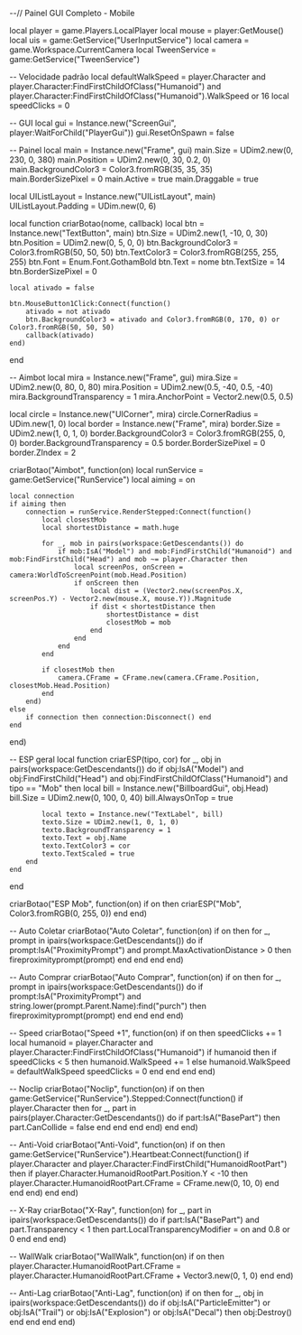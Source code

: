 --// Painel GUI Completo - Mobile

local player = game.Players.LocalPlayer
local mouse = player:GetMouse()
local uis = game:GetService("UserInputService")
local camera = game.Workspace.CurrentCamera
local TweenService = game:GetService("TweenService")

-- Velocidade padrão
local defaultWalkSpeed = player.Character and player.Character:FindFirstChildOfClass("Humanoid") and player.Character:FindFirstChildOfClass("Humanoid").WalkSpeed or 16
local speedClicks = 0

-- GUI
local gui = Instance.new("ScreenGui", player:WaitForChild("PlayerGui"))
gui.ResetOnSpawn = false

-- Painel
local main = Instance.new("Frame", gui)
main.Size = UDim2.new(0, 230, 0, 380)
main.Position = UDim2.new(0, 30, 0.2, 0)
main.BackgroundColor3 = Color3.fromRGB(35, 35, 35)
main.BorderSizePixel = 0
main.Active = true
main.Draggable = true

local UIListLayout = Instance.new("UIListLayout", main)
UIListLayout.Padding = UDim.new(0, 6)

local function criarBotao(nome, callback)
	local btn = Instance.new("TextButton", main)
	btn.Size = UDim2.new(1, -10, 0, 30)
	btn.Position = UDim2.new(0, 5, 0, 0)
	btn.BackgroundColor3 = Color3.fromRGB(50, 50, 50)
	btn.TextColor3 = Color3.fromRGB(255, 255, 255)
	btn.Font = Enum.Font.GothamBold
	btn.Text = nome
	btn.TextSize = 14
	btn.BorderSizePixel = 0

	local ativado = false

	btn.MouseButton1Click:Connect(function()
		ativado = not ativado
		btn.BackgroundColor3 = ativado and Color3.fromRGB(0, 170, 0) or Color3.fromRGB(50, 50, 50)
		callback(ativado)
	end)
end

-- Aimbot
local mira = Instance.new("Frame", gui)
mira.Size = UDim2.new(0, 80, 0, 80)
mira.Position = UDim2.new(0.5, -40, 0.5, -40)
mira.BackgroundTransparency = 1
mira.AnchorPoint = Vector2.new(0.5, 0.5)

local circle = Instance.new("UICorner", mira)
circle.CornerRadius = UDim.new(1, 0)
local border = Instance.new("Frame", mira)
border.Size = UDim2.new(1, 0, 1, 0)
border.BackgroundColor3 = Color3.fromRGB(255, 0, 0)
border.BackgroundTransparency = 0.5
border.BorderSizePixel = 0
border.ZIndex = 2

criarBotao("Aimbot", function(on)
	local runService = game:GetService("RunService")
	local aiming = on

	local connection
	if aiming then
		connection = runService.RenderStepped:Connect(function()
			local closestMob
			local shortestDistance = math.huge

			for _, mob in pairs(workspace:GetDescendants()) do
				if mob:IsA("Model") and mob:FindFirstChild("Humanoid") and mob:FindFirstChild("Head") and mob ~= player.Character then
					local screenPos, onScreen = camera:WorldToScreenPoint(mob.Head.Position)
					if onScreen then
						local dist = (Vector2.new(screenPos.X, screenPos.Y) - Vector2.new(mouse.X, mouse.Y)).Magnitude
						if dist < shortestDistance then
							shortestDistance = dist
							closestMob = mob
						end
					end
				end
			end

			if closestMob then
				camera.CFrame = CFrame.new(camera.CFrame.Position, closestMob.Head.Position)
			end
		end)
	else
		if connection then connection:Disconnect() end
	end
end)

-- ESP geral
local function criarESP(tipo, cor)
	for _, obj in pairs(workspace:GetDescendants()) do
		if obj:IsA("Model") and obj:FindFirstChild("Head") and obj:FindFirstChildOfClass("Humanoid") and tipo == "Mob" then
			local bill = Instance.new("BillboardGui", obj.Head)
			bill.Size = UDim2.new(0, 100, 0, 40)
			bill.AlwaysOnTop = true

			local texto = Instance.new("TextLabel", bill)
			texto.Size = UDim2.new(1, 0, 1, 0)
			texto.BackgroundTransparency = 1
			texto.Text = obj.Name
			texto.TextColor3 = cor
			texto.TextScaled = true
		end
	end
end

criarBotao("ESP Mob", function(on)
	if on then
		criarESP("Mob", Color3.fromRGB(0, 255, 0))
	end
end)

-- Auto Coletar
criarBotao("Auto Coletar", function(on)
	if on then
		for _, prompt in ipairs(workspace:GetDescendants()) do
			if prompt:IsA("ProximityPrompt") and prompt.MaxActivationDistance > 0 then
				fireproximityprompt(prompt)
			end
		end
	end
end)

-- Auto Comprar
criarBotao("Auto Comprar", function(on)
	if on then
		for _, prompt in ipairs(workspace:GetDescendants()) do
			if prompt:IsA("ProximityPrompt") and string.lower(prompt.Parent.Name):find("purch") then
				fireproximityprompt(prompt)
			end
		end
	end
end)

-- Speed
criarBotao("Speed +1", function(on)
	if on then
		speedClicks += 1
		local humanoid = player.Character and player.Character:FindFirstChildOfClass("Humanoid")
		if humanoid then
			if speedClicks < 5 then
				humanoid.WalkSpeed += 1
			else
				humanoid.WalkSpeed = defaultWalkSpeed
				speedClicks = 0
			end
		end
	end
end)

-- Noclip
criarBotao("Noclip", function(on)
	if on then
		game:GetService("RunService").Stepped:Connect(function()
			if player.Character then
				for _, part in pairs(player.Character:GetDescendants()) do
					if part:IsA("BasePart") then
						part.CanCollide = false
					end
				end
			end
		end)
	end
end)

-- Anti-Void
criarBotao("Anti-Void", function(on)
	if on then
		game:GetService("RunService").Heartbeat:Connect(function()
			if player.Character and player.Character:FindFirstChild("HumanoidRootPart") then
				if player.Character.HumanoidRootPart.Position.Y < -10 then
					player.Character.HumanoidRootPart.CFrame = CFrame.new(0, 10, 0)
				end
			end
		end)
	end
end)

-- X-Ray
criarBotao("X-Ray", function(on)
	for _, part in ipairs(workspace:GetDescendants()) do
		if part:IsA("BasePart") and part.Transparency < 1 then
			part.LocalTransparencyModifier = on and 0.8 or 0
		end
	end
end)

-- WallWalk
criarBotao("WallWalk", function(on)
	if on then
		player.Character.HumanoidRootPart.CFrame = player.Character.HumanoidRootPart.CFrame + Vector3.new(0, 1, 0)
	end
end)

-- Anti-Lag
criarBotao("Anti-Lag", function(on)
	if on then
		for _, obj in ipairs(workspace:GetDescendants()) do
			if obj:IsA("ParticleEmitter") or obj:IsA("Trail") or obj:IsA("Explosion") or obj:IsA("Decal") then
				obj:Destroy()
			end
		end
	end
end)

